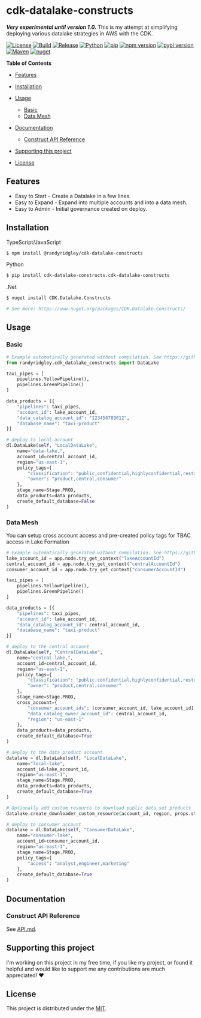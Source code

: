 # cdk-datalake-constructs  <!-- omit in toc -->

***Very experimental until version 1.0.***
This is my attempt at simplifying deploying various datalake strategies in AWS with the CDK.

[![License](https://img.shields.io/badge/License-MIT-green)](https://opensource.org/licenses/MIT)
[![Build](https://github.com/randyridgley/cdk-datalake-constructs/workflows/build/badge.svg)](https://github.com/randyridgley/cdk-datalake-constructs/workflows/build.yml)
[![Release](https://github.com/randyridgley/cdk-datalake-constructs/workflows/release/badge.svg)](https://github.com/randyridgley/cdk-datalake-constructs/workflows/release.yml)
[![Python](https://img.shields.io/pypi/pyversions/cdk-datalake-constructs)](https://pypi.org) [![pip](https://img.shields.io/badge/pip%20install-cdk--datalake--constructs-blue)](https://pypi.org/project/cdk-datalake-constructs/)
[![npm version](https://img.shields.io/npm/v/cdk-datalake-constructs)](https://www.npmjs.com/package/@randyridgley/cdk-datalake-constructs) [![pypi version](https://img.shields.io/pypi/v/cdk-datalake-constructs)](https://pypi.org/project/cdk-datalake-constructs/) [![Maven](https://img.shields.io/maven-central/v/io.github.randyridgley/cdk-datalake-constructs)](https://search.maven.org/search?q=a:cdk-datalake-constructs) [![nuget](https://img.shields.io/nuget/v/Cdk.Datalake.Constructs)](https://www.nuget.org/packages/Cdk.Datalake.Constructs/)

**Table of Contents**

* [Features](#features)
* [Installation](#installation)
* [Usage](#usage)

  * [Basic](#basic)
  * [Data Mesh](#data-mesh)
* [Documentation](#documentation)

  * [Construct API Reference](#construct-api-reference)
* [Supporting this project](#supporting-this-project)
* [License](#license)

## Features

* Easy to Start - Create a Datalake in a few lines.
* Easy to Expand - Expand into multiple accounts and into a data mesh.
* Easy to Admin - Initial governance created on deploy.

## Installation

TypeScript/JavaScript

```sh
$ npm install @randyridgley/cdk-datalake-constructs
```

Python

```sh
$ pip install cdk-datalake-constructs.cdk-datalake-constructs
```

.Net

```sh
$ nuget install CDK.Datalake.Constructs

# See more: https://www.nuget.org/packages/CDK.Datalake.Constructs/
```

## Usage

### Basic

```python
# Example automatically generated without compilation. See https://github.com/aws/jsii/issues/826
from randyridgley.cdk_datalake_constructs import DataLake

taxi_pipes = [
    pipelines.YellowPipeline(),
    pipelines.GreenPipeline()
]

data_products = [{
    "pipelines": taxi_pipes,
    "account_id": lake_account_id,
    "data_catalog_account_id": "123456789012",
    "database_name": "taxi-product"
}]

# deploy to local account
dl.DataLake(self, "LocalDataLake",
    name="data-lake,",
    account_id=central_account_id,
    region="us-east-1",
    policy_tags={
        "classification": "public,confidential,highlyconfidential,restricted,critical",
        "owner": "product,central,consumer"
    },
    stage_name=Stage.PROD,
    data_products=data_products,
    create_default_database=False
)
```

### Data Mesh

You can setup cross account access and pre-created policy tags for TBAC access in Lake Formation

```python
# Example automatically generated without compilation. See https://github.com/aws/jsii/issues/826
lake_account_id = app.node.try_get_context("lakeAccountId")
central_account_id = app.node.try_get_context("centralAccountId")
consumer_account_id = app.node.try_get_context("consumerAccountId")

taxi_pipes = [
    pipelines.YellowPipeline(),
    pipelines.GreenPipeline()
]

data_products = [{
    "pipelines": taxi_pipes,
    "account_id": lake_account_id,
    "data_catalog_account_id": central_account_id,
    "database_name": "taxi-product"
}]

# deploy to the central account
dl.DataLake(self, "CentralDataLake",
    name="central-lake,",
    account_id=central_account_id,
    region="us-east-1",
    policy_tags={
        "classification": "public,confidential,highlyconfidential,restricted,critical",
        "owner": "product,central,consumer"
    },
    stage_name=Stage.PROD,
    cross_account={
        "consumer_account_ids": [consumer_account_id, lake_account_id],
        "data_catalog_owner_account_id": central_account_id,
        "region": "us-east-1"
    },
    data_products=data_products,
    create_default_database=True
)

# deploy to the data product account
datalake = dl.DataLake(self, "LocalDataLake",
    name="local-lake",
    account_id=lake_account_id,
    region="us-east-1",
    stage_name=Stage.PROD,
    data_products=data_products,
    create_default_database=True
)

# Optionally add custom resource to download public data set products
datalake.create_downloader_custom_resource(account_id, region, props.stage_name)

# deploy to consumer account
datalake = dl.DataLake(self, "ConsumerDataLake",
    name="consumer-lake",
    account_id=consumer_account_id,
    region="us-east-1",
    stage_name=Stage.PROD,
    policy_tags={
        "access": "analyst,engineer,marketing"
    },
    create_default_database=True
)
```

## Documentation

### Construct API Reference

See [API.md](./API.md).

## Supporting this project

I'm working on this project in my free time, if you like my project, or found it helpful and would like to support me any contributions are much appreciated! ❤️

## License

This project is distributed under the [MIT](./LICENSE).
